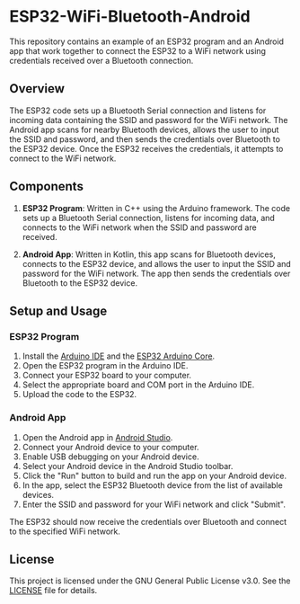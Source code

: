# ESP32-WiFi-Bluetooth-Android

This repository contains an example of an ESP32 program and an Android app that work together to connect the ESP32 to a WiFi network using credentials received over a Bluetooth connection.

## Overview

The ESP32 code sets up a Bluetooth Serial connection and listens for incoming data containing the SSID and password for the WiFi network. The Android app scans for nearby Bluetooth devices, allows the user to input the SSID and password, and then sends the credentials over Bluetooth to the ESP32 device. Once the ESP32 receives the credentials, it attempts to connect to the WiFi network.

## Components

1. **ESP32 Program**: Written in C++ using the Arduino framework. The code sets up a Bluetooth Serial connection, listens for incoming data, and connects to the WiFi network when the SSID and password are received.

2. **Android App**: Written in Kotlin, this app scans for Bluetooth devices, connects to the ESP32 device, and allows the user to input the SSID and password for the WiFi network. The app then sends the credentials over Bluetooth to the ESP32 device.

## Setup and Usage

### ESP32 Program

1. Install the [Arduino IDE](https://www.arduino.cc/en/software) and the [ESP32 Arduino Core](https://github.com/espressif/arduino-esp32).
2. Open the ESP32 program in the Arduino IDE.
3. Connect your ESP32 board to your computer.
4. Select the appropriate board and COM port in the Arduino IDE.
5. Upload the code to the ESP32.

### Android App

1. Open the Android app in [Android Studio](https://developer.android.com/studio).
2. Connect your Android device to your computer.
3. Enable USB debugging on your Android device.
4. Select your Android device in the Android Studio toolbar.
5. Click the "Run" button to build and run the app on your Android device.
6. In the app, select the ESP32 Bluetooth device from the list of available devices.
7. Enter the SSID and password for your WiFi network and click "Submit".

The ESP32 should now receive the credentials over Bluetooth and connect to the specified WiFi network.

## License

This project is licensed under the GNU General Public License v3.0. See the [LICENSE](LICENSE) file for details.
